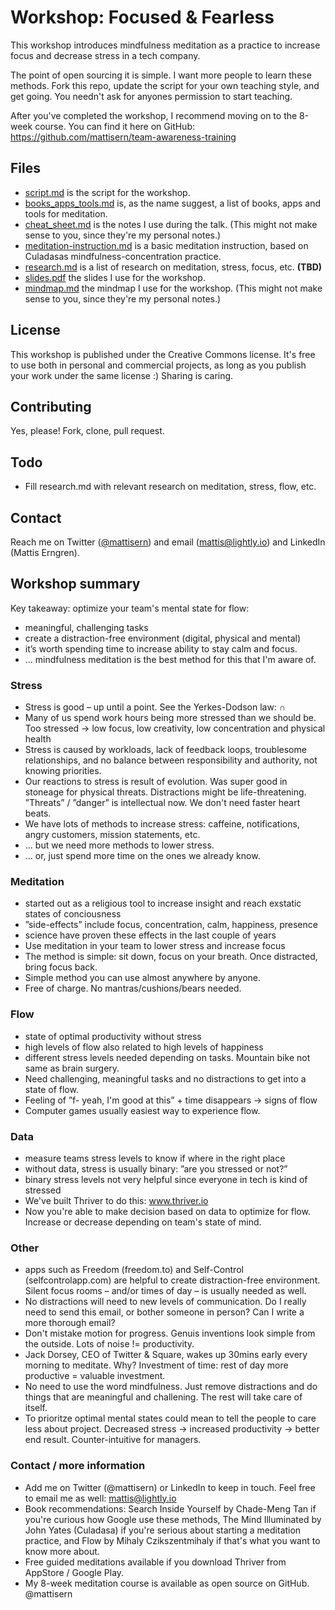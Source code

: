# Workshop: Focused & Fearless
This workshop introduces mindfulness meditation as a practice to increase focus and decrease stress in a tech company.

The point of open sourcing it is simple. I want more people to learn these methods. Fork this repo, update the script for your own teaching style, and get going. You needn't ask for anyones permission to start teaching. 

After you've completed the workshop, I recommend moving on to the 8-week course. You can find it here on GitHub:
https://github.com/mattisern/team-awareness-training

## Files
* [script.md](https://github.com/mattisern/workshop-focused-and-fearless/blob/master/script.md) is the script for the workshop.
* [books_apps_tools.md](https://github.com/mattisern/workshop-focused-and-fearless/blob/master/books_apps_tools.md) is, as the name suggest, a list of books, apps and tools for meditation.
* [cheat_sheet.md](https://github.com/mattisern/workshop-focused-and-fearless/blob/master/cheat_sheet.md) is the notes I use during the talk. (This might not make sense to you, since they're my personal notes.)
* [meditation-instruction.md](https://github.com/mattisern/workshop-focused-and-fearless/blob/master/meditation_instruction.md) is a basic meditation instruction, based on Culadasas mindfulness-concentration practice.
* [research.md](https://github.com/mattisern/workshop-focused-and-fearless/blob/master/research.md) is a list of research on meditation, stress, focus, etc. **(TBD)**
* [slides.pdf](https://github.com/mattisern/workshop-focused-and-fearless/blob/master/research.md) the slides I use for the workshop.
* [mindmap.md](https://github.com/mattisern/workshop-focused-and-fearless/blob/master/research.md) the mindmap I use for the workshop. (This might not make sense to you, since they're my personal notes.)

## License
This workshop is published under the Creative Commons license. It's free to use both in personal and commercial projects, as long as you publish your work under the same license :) Sharing is caring.

## Contributing
Yes, please! Fork, clone, pull request.

## Todo
* Fill research.md with relevant research on meditation, stress, flow, etc.

## Contact
Reach me on Twitter ([@mattisern](http://www.twitter.com/mattisern)) and email (mattis@lightly.io) and LinkedIn (Mattis Erngren).

## Workshop summary
Key takeaway: optimize your team's mental state for flow:

- meaningful, challenging tasks
- create a distraction-free environment (digital, physical and mental)
- it’s worth spending time to increase ability to stay calm and focus.
- … mindfulness meditation is the best method for this that I'm aware of.

### Stress

- Stress is good – up until a point. See the Yerkes-Dodson law: ∩
- Many of us spend work hours being more stressed than we should be. Too stressed → low focus, low creativity, low concentration and physical health
- Stress is caused by workloads, lack of feedback loops, troublesome relationships, and no balance between responsibility and authority, not knowing priorities.
- Our reactions to stress is result of evolution. Was super good in stoneage for physical threats. Distractions might be life-threatening. ”Threats” / ”danger” is intellectual now. We don't need faster heart beats.
- We have lots of methods to increase stress: caffeine, notifications, angry customers, mission statements, etc.
- … but we need more methods to lower stress.
- … or, just spend more time on the ones we already know.

### Meditation

- started out as a religious tool to increase insight and reach exstatic states of conciousness
- ”side-effects” include focus, concentration, calm, happiness, presence
- science have proven these effects in the last couple of years
- Use meditation in your team to lower stress and increase focus
- The method is simple: sit down, focus on your breath. Once distracted, bring focus back.
- Simple method you can use almost anywhere by anyone.
- Free of charge. No mantras/cushions/bears needed.

### Flow

- state of optimal productivity without stress
- high levels of flow also related to high levels of happiness
- different stress levels needed depending on tasks. Mountain bike not same as brain surgery.
- Need challenging, meaningful tasks and no distractions to get into a state of flow.
- Feeling of ”f- yeah, I'm good at this” + time disappears → signs of flow
- Computer games usually easiest way to experience flow.

### Data

- measure teams stress levels to know if where in the right place
- without data, stress is usually binary: ”are you stressed or not?”
- binary stress levels not very helpful since everyone in tech is kind of stressed
- We've built Thriver to do this: www.thriver.io
- Now you're able to make decision based on data to optimize for flow. Increase or decrease depending on team's state of mind.

### Other

- apps such as Freedom (freedom.to) and Self-Control (selfcontrolapp.com) are helpful to create distraction-free environment. Silent focus rooms – and/or times of day – is usually needed as well.
- No distractions will need to new levels of communication. Do I really need to send this email, or bother someone in person? Can I write a more thorough email?
- Don't mistake motion for progress. Genuis inventions look simple from the outside. Lots of noise != productivity.
- Jack Dorsey, CEO of Twitter & Square, wakes up 30mins early every morning to meditate. Why? Investment of time: rest of day more productive = valuable investment.
- No need to use the word mindfulness. Just remove distractions and do things that are meaningful and challening. The rest will take care of itself.
- To prioritze optimal mental states could mean to tell the people to care less about project. Decreased stress → increased productivity → better end result. Counter-intuitive for managers.

### Contact / more information

- Add me on Twitter (@mattisern) or LinkedIn to keep in touch. Feel free to email me as well: mattis@lightly.io
- Book recommendations: Search Inside Yourself by Chade-Meng Tan if you're curious how Google use these methods, The Mind Illuminated by John Yates (Culadasa) if you're serious about starting a meditation practice, and Flow by Mihaly Czikszentmihaly if that's what you want to know more about.
- Free guided meditations available if you download Thriver from AppStore / Google Play.
- My 8-week meditation course is available as open source on GitHub. @mattisern
